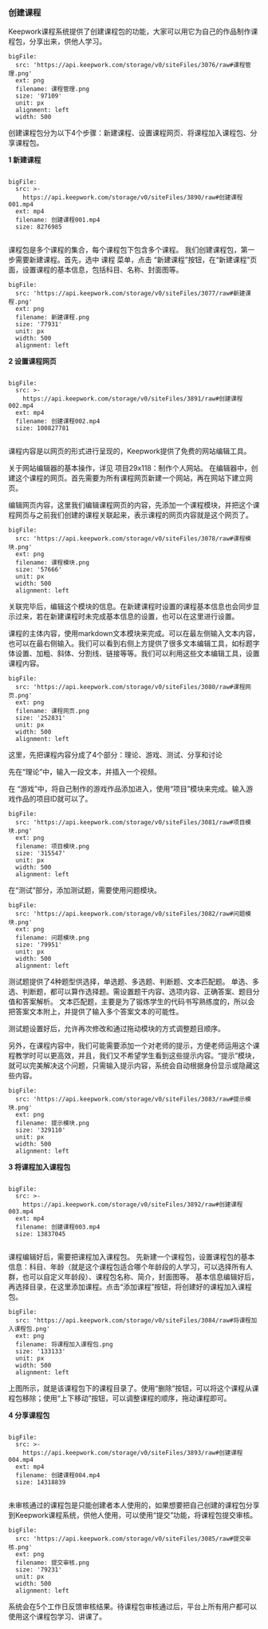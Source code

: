 ### 创建课程




Keepwork课程系统提供了创建课程包的功能，大家可以用它为自己的作品制作课程包，分享出来，供他人学习。

```@BigFile
bigFile:
  src: 'https://api.keepwork.com/storage/v0/siteFiles/3076/raw#课程管理.png'
  ext: png
  filename: 课程管理.png
  size: '97109'
  unit: px
  alignment: left
  width: 500

```

创建课程包分为以下4个步骤：新建课程、设置课程网页、将课程加入课程包、分享课程包。

**1 新建课程**


```@BigFile

bigFile:
  src: >-
    https://api.keepwork.com/storage/v0/siteFiles/3890/raw#创建课程001.mp4
  ext: mp4
  filename: 创建课程001.mp4
  size: 8276985
          
```


课程包是多个课程的集合，每个课程包下包含多个课程。
我们创建课程包，第一步需要新建课程。首先，选中 课程 菜单，点击 “新建课程”按钮，在“新建课程”页面，设置课程的基本信息，包括科目、名称、封面图等。

```@BigFile
bigFile:
  src: 'https://api.keepwork.com/storage/v0/siteFiles/3077/raw#新建课程.png'
  ext: png
  filename: 新建课程.png
  size: '77931'
  unit: px
  width: 500
  alignment: left

```

**2 设置课程网页**


```@BigFile

bigFile:
  src: >-
    https://api.keepwork.com/storage/v0/siteFiles/3891/raw#创建课程002.mp4
  ext: mp4
  filename: 创建课程002.mp4
  size: 100827781
          
```


课程内容是以网页的形式进行呈现的，Keepwork提供了免费的网站编辑工具。 

关于网站编辑器的基本操作，详见 项目29x118：制作个人网站。
在编辑器中，创建这个课程的网页。首先需要为所有课程网页新建一个网站，再在网站下建立网页。

编辑网页内容，这里我们编辑课程网页的内容，先添加一个课程模块，并把这个课程网页与之前我们创建的课程关联起来，表示课程的网页内容就是这个网页了。

```@BigFile
bigFile:
  src: 'https://api.keepwork.com/storage/v0/siteFiles/3078/raw#课程模块.png'
  ext: png
  filename: 课程模块.png
  size: '57666'
  unit: px
  width: 500
  alignment: left

```

关联完毕后，编辑这个模块的信息。在新建课程时设置的课程基本信息也会同步显示过来，若在新建课程时未完成基本信息的设置，也可以在这里进行设置。

课程的主体内容，使用markdown文本模块来完成。可以在最左侧输入文本内容，也可以在最右侧输入。我们可以看到右侧上方提供了很多文本编辑工具，如标题字体设置、加粗、斜体、分割线、链接等等。我们可以利用这些文本编辑工具，设置课程内容。

```@BigFile
bigFile:
  src: 'https://api.keepwork.com/storage/v0/siteFiles/3080/raw#课程网页.png'
  ext: png
  filename: 课程网页.png
  size: '252831'
  unit: px
  width: 500
  alignment: left

```

这里，先把课程内容分成了4个部分：理论、游戏、测试、分享和讨论

先在“理论”中，输入一段文本，并插入一个视频。

在 “游戏”中，将自己制作的游戏作品添加进入，使用“项目”模块来完成。输入游戏作品的项目ID就可以了。

```@BigFile
bigFile:
  src: 'https://api.keepwork.com/storage/v0/siteFiles/3081/raw#项目模块.png'
  ext: png
  filename: 项目模块.png
  size: '315547'
  unit: px
  width: 500
  alignment: left

```

在“测试”部分，添加测试题，需要使用问题模块。

```@BigFile
bigFile:
  src: 'https://api.keepwork.com/storage/v0/siteFiles/3082/raw#问题模块.png'
  ext: png
  filename: 问题模块.png
  size: '79951'
  unit: px
  width: 500
  alignment: left

```

测试题提供了4种题型供选择，单选题、多选题、判断题、文本匹配题。
单选、多选、判断题，都可以算作选择题。需设置题干内容、选项内容、正确答案、题目分值和答案解析。
文本匹配题，主要是为了锻炼学生的代码书写熟练度的，所以会把答案文本附上，并提供了输入多个答案文本的可能性。

测试题设置好后，允许再次修改和通过拖动模块的方式调整题目顺序。

另外，在课程内容中，我们可能需要添加一个对老师的提示，方便老师运用这个课程教学时可以更高效，并且，我们又不希望学生看到这些提示内容。“提示”模块，就可以完美解决这个问题，只需输入提示内容，系统会自动根据身份显示或隐藏这些内容。

```@BigFile
bigFile:
  src: 'https://api.keepwork.com/storage/v0/siteFiles/3083/raw#提示模块.png'
  ext: png
  filename: 提示模块.png
  size: '329110'
  unit: px
  width: 500
  alignment: left

```

**3 将课程加入课程包** 


```@BigFile

bigFile:
  src: >-
    https://api.keepwork.com/storage/v0/siteFiles/3892/raw#创建课程003.mp4
  ext: mp4
  filename: 创建课程003.mp4
  size: 13837045
          
```


课程编辑好后，需要把课程加入课程包。
先新建一个课程包，设置课程包的基本信息：科目、年龄（就是这个课程包适合哪个年龄段的人学习，可以选择所有人群，也可以自定义年龄段）、课程包名称、简介，封面图等。
基本信息编辑好后，再选择目录，在这里添加课程。点击“添加课程”按钮，将创建好的课程加入课程包。

```@BigFile
bigFile:
  src: 'https://api.keepwork.com/storage/v0/siteFiles/3084/raw#将课程加入课程包.png'
  ext: png
  filename: 将课程加入课程包.png
  size: '133133'
  unit: px
  width: 500
  alignment: left

```

上图所示，就是该课程包下的课程目录了。使用“删除”按钮，可以将这个课程从课程包移除；使用“上下移动”按钮，可以调整课程的顺序，拖动课程即可。

**4 分享课程包**


```@BigFile

bigFile:
  src: >-
    https://api.keepwork.com/storage/v0/siteFiles/3893/raw#创建课程004.mp4
  ext: mp4
  filename: 创建课程004.mp4
  size: 14318839
          
```


未审核通过的课程包是只能创建者本人使用的，如果想要把自己创建的课程包分享到Keepwork课程系统，供他人使用，可以使用“提交”功能，将课程包提交审核。

```@BigFile
bigFile:
  src: 'https://api.keepwork.com/storage/v0/siteFiles/3085/raw#提交审核.png'
  ext: png
  filename: 提交审核.png
  size: '79231'
  unit: px
  width: 500
  alignment: left

```

系统会在5个工作日反馈审核结果。待课程包审核通过后，平台上所有用户都可以使用这个课程包学习、讲课了。